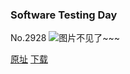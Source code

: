 ### Software Testing Day
No.2928
![图片不见了~~~](https://imgs.xkcd.com/comics/software_testing_day.png)

[原址](https://xkcd.com//2928) [下载](https://imgs.xkcd.com/comics/software_testing_day.png)

